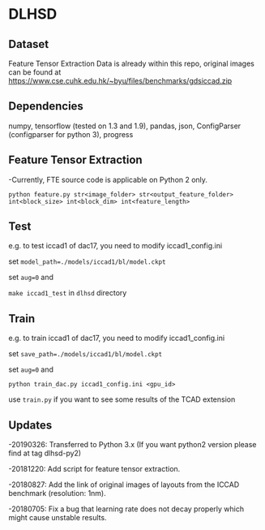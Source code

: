 # DLHSD

## Dataset

Feature Tensor Extraction Data is already within this repo, original images can be found at https://www.cse.cuhk.edu.hk/~byu/files/benchmarks/gdsiccad.zip

## Dependencies

numpy, tensorflow (tested on 1.3 and 1.9), pandas, json, ConfigParser (configparser for python 3), progress

## Feature Tensor Extraction

-Currently, FTE source code is applicable on Python 2 only.

```python feature.py str<image_folder> str<output_feature_folder> int<block_size> int<block_dim> int<feature_length>```

## Test

e.g. to test iccad1 of dac17, you need to modify iccad1\_config.ini

set ```model_path=./models/iccad1/bl/model.ckpt```

set ```aug=0``` and

 ```make iccad1_test``` in ```dlhsd``` directory

## Train

e.g. to train iccad1 of dac17, you need to modify iccad1\_config.ini

set ```save_path=./models/iccad1/bl/model.ckpt```

set ```aug=0``` and 

```python train_dac.py iccad1_config.ini <gpu_id>```

use ```train.py``` if you want to see some results of the TCAD extension

## Updates

-20190326: Transferred to Python 3.x (If you want python2 version please find at tag dlhsd-py2)

-20181220: Add script for feature tensor extraction.

-20180827: Add the link of original images of layouts from the  ICCAD benchmark (resolution: 1nm).

-20180705: Fix a bug that learning rate does not decay properly which might cause unstable results.
